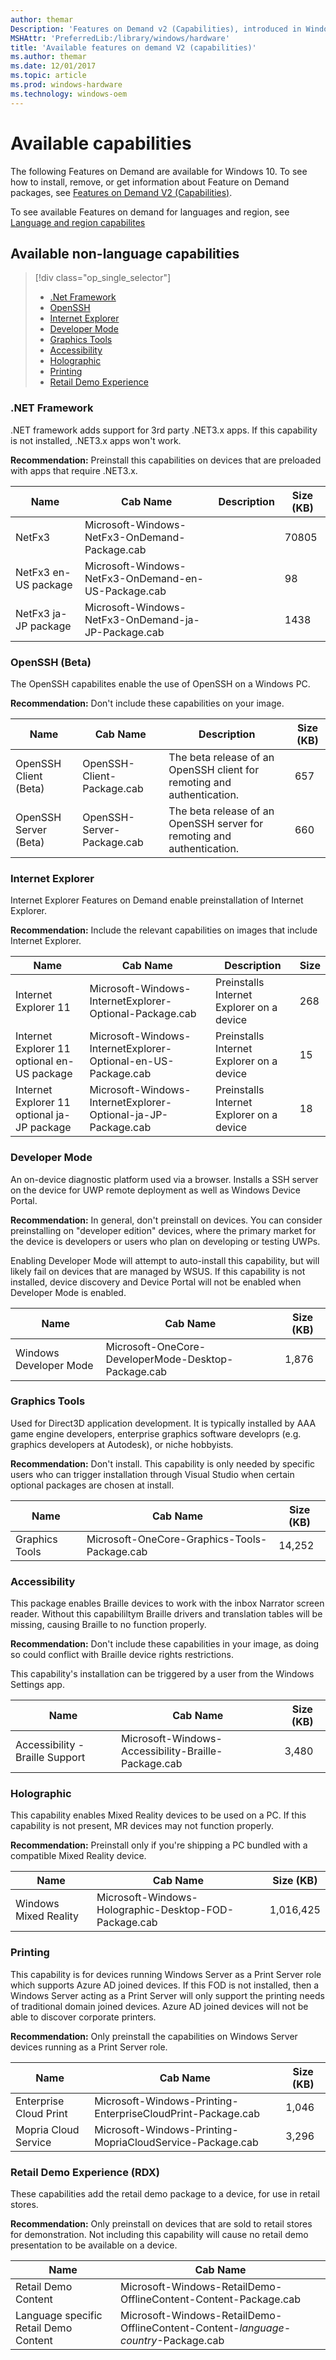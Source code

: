 ```yaml
---
author: themar
Description: 'Features on Demand v2 (Capabilities), introduced in Windows 10, are Windows feature packages that can be added at any time. This page describes non-language FoDs.'
MSHAttr: 'PreferredLib:/library/windows/hardware'
title: 'Available features on demand V2 (capabilities)'
ms.author: themar
ms.date: 12/01/2017
ms.topic: article
ms.prod: windows-hardware
ms.technology: windows-oem
---
```


# Available capabilities

The following Features on Demand are available for Windows 10. To see how to install, remove, or get information about Feature on Demand packages, see [Features on Demand V2 (Capabilities)](features-on-demand-v2--capabilities.md). 

To see available Features on demand for languages and region, see [Language and region capabilites](features-on-demand-language-fod.md)


## Available non-language capabilities

> [!div class="op_single_selector"]
> - [.Net Framework](#dotnet)
> - [OpenSSH](#openssh)
> - [Internet Explorer](#internet-explorer)
> - [Developer Mode](#developer-mode)
> - [Graphics Tools](#graphics-tools)
> - [Accessibility](#accessibility)
> - [Holographic](#holographic)
> - [Printing](#printing)
> - [Retail Demo Experience]()

### <span id="DOTNET"></span><span id="dotnet"></span> .NET Framework  

.NET framework adds support for 3rd party .NET3.x apps. If this capability is not installed, .NET3.x apps won't work.

**Recommendation:** Preinstall this capabilities on devices that are preloaded with apps that require .NET3.x.

| Name | Cab Name |  Description |                                            Size (KB) |
|-----------|-----------------------------------|--------------------------------------| --- |
| NetFx3    | Microsoft-Windows-NetFx3-OnDemand-Package.cab     |  | 70805 |
| NetFx3 en-US package          | Microsoft-Windows-NetFx3-OnDemand-en-US-Package.cab |   | 98   |
| NetFx3 ja-JP package          | Microsoft-Windows-NetFx3-OnDemand-ja-JP-Package.cab |   | 1438 |



### <span id="OPENSSH"></span><span id="openssh"></span> OpenSSH (Beta)

The OpenSSH capabilites enable the use of OpenSSH on a Windows PC.

**Recommendation:** Don't include these capabilities on your image.

| Name | Cab Name |  Description | Size (KB) |
|-----------------------|---------------------------|-------------------------------------|-----|
| OpenSSH Client (Beta) | OpenSSH-Client-Package.cab | The beta release of an OpenSSH client for remoting and authentication. | 657 |
| OpenSSH Server (Beta) | OpenSSH-Server-Package.cab | The beta release of an OpenSSH server for remoting and authentication. | 660 |


### Internet Explorer

Internet Explorer Features on Demand enable preinstallation of Internet Explorer.

**Recommendation:** Include the relevant capabilities on images that include Internet Explorer.

| Name | Cab Name |  Description | Size |
|-----------------------|---------------------------------------------------|-----------|----------|
| Internet Explorer 11  | Microsoft-Windows-InternetExplorer-Optional-Package.cab | Preinstalls Internet Explorer on a device | 268 |
| Internet Explorer 11 optional en-US package | Microsoft-Windows-InternetExplorer-Optional-en-US-Package.cab | Preinstalls Internet Explorer on a device | 15 |
| Internet Explorer 11 optional ja-JP package | Microsoft-Windows-InternetExplorer-Optional-ja-JP-Package.cab | Preinstalls Internet Explorer on a device | 18 |

### Developer Mode

An on-device diagnostic platform used via a browser.  Installs a SSH server on the device for UWP remote deployment as well as Windows Device Portal.

**Recommendation:** In general, don't preinstall on devices. You can consider preinstalling on "developer edition" devices, where the primary market for the device is developers or users who plan on developing or testing UWPs.

Enabling Developer Mode will attempt to auto-install this capability, but will likely fail on devices that are managed by WSUS. If this capability is not installed, device discovery and Device Portal will not be enabled when Developer Mode is enabled.

| Name | Cab Name |   Size (KB) |
|-----------------------|---------------------------------------------------|---------------------|
| Windows Developer Mode | Microsoft-OneCore-DeveloperMode-Desktop-Package.cab | 1,876 |

### Graphics Tools

Used for Direct3D application development.  It is typically installed by AAA game engine developers, enterprise graphics software developrs (e.g. graphics developers at Autodesk), or niche hobbyists.  

**Recommendation:** Don't install. This capability is only needed by specific users who can trigger installation through Visual Studio when certain optional packages are chosen at install.

| Name | Cab Name |   Size (KB) |
|-----------------------|---------------------------------------------------|---------------------|
| Graphics Tools | Microsoft-OneCore-Graphics-Tools-Package.cab | 14,252 |

### Accessibility

This package enables Braille devices to work with the inbox Narrator screen reader. Without this capabililtym Braille drivers and translation tables will be missing, causing Braille to no function properly.

**Recommendation:** Don't include these capabilities in your image, as doing so could conflict with Braille device rights restrictions.

This capability's installation can be triggered by a user from the Windows Settings app. 

| Name | Cab Name |  Size (KB) |
|-----------------------|---------------------------------------------------|---------------------|
| Accessibility - Braille Support | Microsoft-Windows-Accessibility-Braille-Package.cab | 3,480 |

### Holographic

This capability enables Mixed Reality devices to be used on a PC. If this capability is not present, MR devices may not function properly.

**Recommendation:** Preinstall only if you're shipping a PC bundled with a compatible Mixed Reality device.

| Name | Cab Name |  Size (KB) |
|-----------------------|---------------------------------------------------|---------------------|
| Windows Mixed Reality | Microsoft-Windows-Holographic-Desktop-FOD-Package.cab | 1,016,425 |


### Printing

This capability is for devices running Windows Server as a Print Server role which supports Azure AD joined devices.  If this FOD is not installed, then a Windows Server acting as a Print Server will only support the printing needs of traditional domain joined devices.  Azure AD joined devices will not be able to discover corporate printers.

**Recommendation:** Only preinstall the capabilities on Windows Server devices running as a Print Server role.

| Name | Cab Name | Size (KB) |
|-----------------------|---------------------------------------------------|---------------------|
| Enterprise Cloud Print | Microsoft-Windows-Printing-EnterpriseCloudPrint-Package.cab | 1,046  |
| Mopria Cloud Service | Microsoft-Windows-Printing-MopriaCloudService-Package.cab | 3,296 |


### Retail Demo Experience (RDX)

These capabilities add the retail demo package to a device, for use in retail stores.

**Recommendation:** Only preinstall on devices that are sold to retail stores for demonstration. Not including this capability will cause no retail demo presentation to be available on a device.

| Name | Cab Name |
|-----------------------|---------------------------------------------------|
| Retail Demo Content  | Microsoft-Windows-RetailDemo-OfflineContent-Content-Package.cab |
| Language specific Retail Demo Content | Microsoft-Windows-RetailDemo-OfflineContent-Content-*language-country*-Package.cab |
